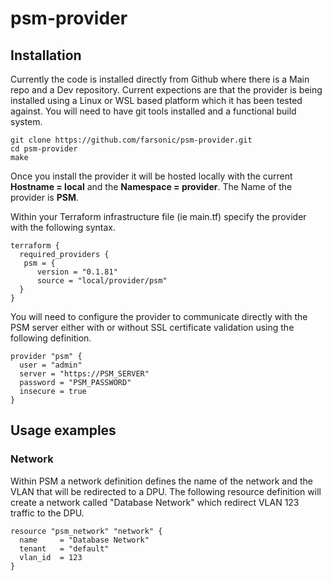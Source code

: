 # psm-provider


## Installation
Currently the code is installed directly from Github where there is a Main repo and a Dev repository. Current expections are that the provider is being installed using a Linux or WSL based platform which it has been tested against. You will need to have git tools installed and a functional build system. 

```
git clone https://github.com/farsonic/psm-provider.git 
cd psm-provider
make
```

Once you install the provider it will be hosted locally with the current **Hostname = local** and the **Namespace = provider**. The Name of the provider is **PSM**.

Within your Terraform infrastructure file (ie main.tf) specify the provider with the following syntax. 

```
terraform { 
  required_providers {
   psm = { 
      version = "0.1.81" 
      source = "local/provider/psm"
  }
}
```

You will need to configure the provider to communicate directly with the PSM server either with or without SSL certificate validation using the following definition. 

```
provider "psm" { 
  user = "admin"
  server = "https://PSM_SERVER"
  password = "PSM_PASSWORD"
  insecure = true
}
```

## Usage examples

### Network 
Within PSM a network definition defines the name of the network and the VLAN that will be redirected to a DPU. The following resource definition will create a network called "Database Network" which redirect VLAN 123 traffic to the DPU. 

```
resource "psm_network" "network" {
  name     = "Database Network"
  tenant   = "default" 
  vlan_id  = 123
}
```


